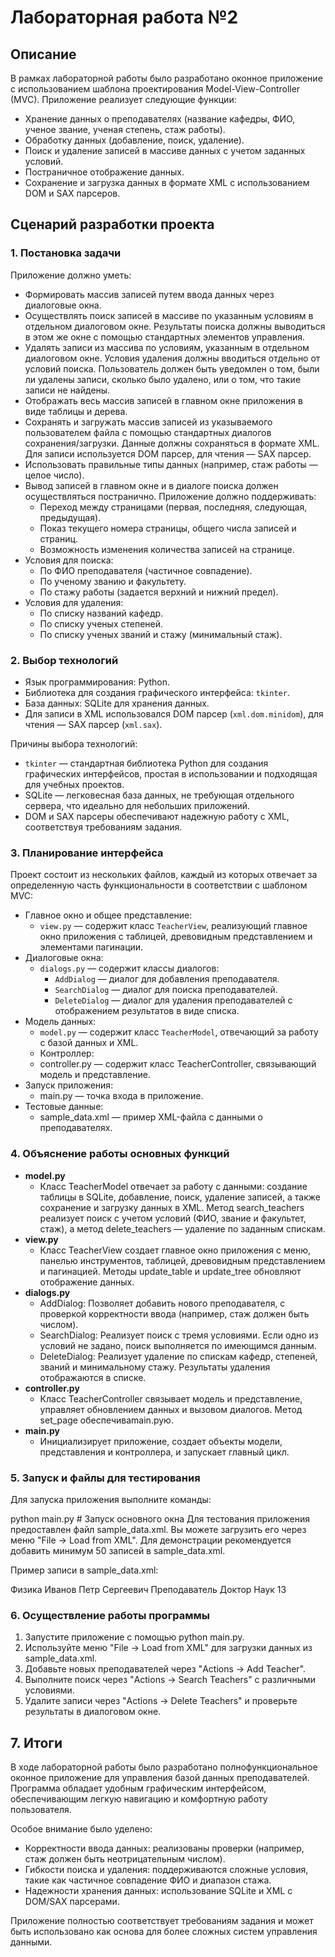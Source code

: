 # Лабораторная работа №2

## Описание

В рамках лабораторной работы было разработано оконное приложение с использованием шаблона проектирования Model-View-Controller (MVC). Приложение реализует следующие функции:

- Хранение данных о преподавателях (название кафедры, ФИО, ученое звание, ученая степень, стаж работы).
- Обработку данных (добавление, поиск, удаление).
- Поиск и удаление записей в массиве данных с учетом заданных условий.
- Постраничное отображение данных.
- Сохранение и загрузка данных в формате XML с использованием DOM и SAX парсеров.

## Сценарий разработки проекта

### 1. Постановка задачи

Приложение должно уметь:

- Формировать массив записей путем ввода данных через диалоговые окна.
- Осуществлять поиск записей в массиве по указанным условиям в отдельном диалоговом окне. Результаты поиска должны выводиться в этом же окне с помощью стандартных элементов управления.
- Удалять записи из массива по условиям, указанным в отдельном диалоговом окне. Условия удаления должны вводиться отдельно от условий поиска. Пользователь должен быть уведомлен о том, были ли удалены записи, сколько было удалено, или о том, что такие записи не найдены.
- Отображать весь массив записей в главном окне приложения в виде таблицы и дерева.
- Сохранять и загружать массив записей из указываемого пользователем файла с помощью стандартных диалогов сохранения/загрузки. Данные должны сохраняться в формате XML. Для записи используется DOM парсер, для чтения — SAX парсер.
- Использовать правильные типы данных (например, стаж работы — целое число).
- Вывод записей в главном окне и в диалоге поиска должен осуществляться постранично. Приложение должно поддерживать:
  - Переход между страницами (первая, последняя, следующая, предыдущая).
  - Показ текущего номера страницы, общего числа записей и страниц.
  - Возможность изменения количества записей на странице.
- Условия для поиска:
  - По ФИО преподавателя (частичное совпадение).
  - По ученому званию и факультету.
  - По стажу работы (задается верхний и нижний предел).
- Условия для удаления:
  - По списку названий кафедр.
  - По списку ученых степеней.
  - По списку ученых званий и стажу (минимальный стаж).

### 2. Выбор технологий

- Язык программирования: Python.
- Библиотека для создания графического интерфейса: `tkinter`.
- База данных: SQLite для хранения данных.
- Для записи в XML использовался DOM парсер (`xml.dom.minidom`), для чтения — SAX парсер (`xml.sax`).

Причины выбора технологий:

- `tkinter` — стандартная библиотека Python для создания графических интерфейсов, простая в использовании и подходящая для учебных проектов.
- SQLite — легковесная база данных, не требующая отдельного сервера, что идеально для небольших приложений.
- DOM и SAX парсеры обеспечивают надежную работу с XML, соответствуя требованиям задания.

### 3. Планирование интерфейса

Проект состоит из нескольких файлов, каждый из которых отвечает за определенную часть функциональности в соответствии с шаблоном MVC:

- Главное окно и общее представление:
  - `view.py` — содержит класс `TeacherView`, реализующий главное окно приложения с таблицей, древовидным представлением и элементами пагинации.
- Диалоговые окна:
  - `dialogs.py` — содержит классы диалогов:
    - `AddDialog` — диалог для добавления преподавателя.
    - `SearchDialog` — диалог для поиска преподавателей.
    - `DeleteDialog` — диалог для удаления преподавателей с отображением результатов в виде списка.
- Модель данных:
  - `model.py` — содержит класс `TeacherModel`, отвечающий за работу с базой данных и XML.
  - Контроллер:
  - controller.py — содержит класс TeacherController, связывающий модель и представление.
- Запуск приложения:
  - main.py — точка входа в приложение.
- Тестовые данные:
  - sample_data.xml — пример XML-файла с данными о преподавателях.

### 4. Объяснение работы основных функций

- **model.py**
  - Класс TeacherModel отвечает за работу с данными: создание таблицы в SQLite, добавление, поиск, удаление записей, а также сохранение и загрузку данных в XML. Метод search_teachers реализует поиск с учетом условий (ФИО, звание и факультет, стаж), а метод delete_teachers — удаление по заданным спискам.
- **view.py**
  - Класс TeacherView создает главное окно приложения с меню, панелью инструментов, таблицей, древовидным представлением и пагинацией. Методы update_table и update_tree обновляют отображение данных.
- **dialogs.py**
  - AddDialog: Позволяет добавить нового преподавателя, с проверкой корректности ввода (например, стаж должен быть числом).
  - SearchDialog: Реализует поиск с тремя условиями. Если одно из условий не задано, поиск выполняется по имеющимся данным.
  - DeleteDialog: Реализует удаление по спискам кафедр, степеней, званий и минимальному стажу. Результаты удаления отображаются в списке.
- **controller.py**
  - Класс TeacherController связывает модель и представление, управляет обновлением данных и вызовом диалогов. Метод set_page обеспечиваmain.pyю.
- **main.py**
  - Инициализирует приложение, создает объекты модели, представления и контроллера, и запускает главный цикл.

### 5. Запуск и файлы для тестирования

Для запуска приложения выполните команды:

python main.py  # Запуск основного окна
Для тестования приложения предоставлен файл sample_data.xml. Вы можете загрузить его через меню "File -> Load from XML". Для демонстрации рекомендуется добавить минимум 50 записей в sample_data.xml.

Пример записи в sample_data.xml:

<teacher id="1">
    <department>Физика</department>
    <full_name>Иванов Петр Сергеевич</full_name>
    <academic_title>Преподаватель</academic_title>
    <academic_degree>Доктор Наук</academic_degree>
    <work_experience>13</work_experience>
</teacher>

### 6. Осуществление работы программы

1. Запустите приложение с помощью python main.py.
2. Используйте меню "File -> Load from XML" для загрузки данных из sample_data.xml.
3. Добавьте новых преподавателей через "Actions -> Add Teacher".
4. Выполните поиск через "Actions -> Search Teachers" с различными условиями.
5. Удалите записи через "Actions -> Delete Teachers" и проверьте результаты в диалоговом окне.

## 7. Итоги

В ходе лабораторной работы было разработано полнофункциональное оконное приложение для управления базой данных преподавателей. Программа обладает удобным графическим интерфейсом, обеспечивающим легкую навигацию и комфортную работу пользователя.

Особое внимание было уделено:
- Корректности ввода данных: реализованы проверки (например, стаж должен быть неотрицательным числом).
- Гибкости поиска и удаления: поддерживаются сложные условия, такие как частичное совпадение ФИО и диапазон стажа.
- Надежности хранения данных: использование SQLite и XML с DOM/SAX парсерами.

Приложение полностью соответствует требованиям задания и может быть использовано как основа для более сложных систем управления данными.
